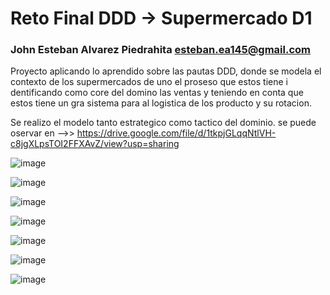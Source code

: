 # Reto Final DDD -> Supermercado D1

### John Esteban Alvarez Piedrahita <esteban.ea145@gmail.com>

Proyecto aplicando lo aprendido sobre las pautas DDD, donde se modela el contexto de los supermercados de uno el proseso que estos tiene i dentificando como core del domino las ventas y teniendo en conta que estos tiene un gra sistema para al logistica de los producto y su rotacion.

Se realizo el modelo tanto estrategico como tactico del dominio.
se puede oservar en -->> https://drive.google.com/file/d/1tkpjGLqqNtlVH-c8jgXLpsTOI2FFXAvZ/view?usp=sharing

![image](https://user-images.githubusercontent.com/70281915/176820164-f418572e-b3ef-4daa-b08e-a6917145f892.png)

![image](https://user-images.githubusercontent.com/70281915/176986824-52f250c8-5f91-44be-a201-fab422a7afc2.png)

![image](https://user-images.githubusercontent.com/70281915/176986844-16e2cbc8-0b39-4744-b618-f49fb486ceae.png)

![image](https://user-images.githubusercontent.com/70281915/176986858-8a98c8ab-13e3-44b8-a87e-3f94b0fa5c85.png)

![image](https://user-images.githubusercontent.com/70281915/176986874-6a31c0af-ddf3-4e8e-9df3-dc3a5bd99983.png)

![image](https://user-images.githubusercontent.com/70281915/176986883-0e1d5fd3-269d-43b9-80de-fac448574923.png)

![image](https://user-images.githubusercontent.com/70281915/176986897-f89eb4a0-d411-41fc-954d-ccd358c512be.png)




